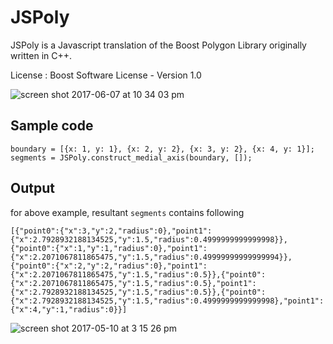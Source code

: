 # JSPoly

JSPoly is a Javascript translation of the Boost Polygon Library originally written in C++. 

License : Boost Software License - Version 1.0

![screen shot 2017-06-07 at 10 34 03 pm](https://user-images.githubusercontent.com/5238776/26909838-7f1d6caa-4bd1-11e7-80b9-c278c0f9e7ab.png)


## Sample code
```
boundary = [{x: 1, y: 1}, {x: 2, y: 2}, {x: 3, y: 2}, {x: 4, y: 1}];
segments = JSPoly.construct_medial_axis(boundary, []);
```
## Output
for above example, resultant `segments` contains following
```
[{"point0":{"x":3,"y":2,"radius":0},"point1":{"x":2.7928932188134525,"y":1.5,"radius":0.4999999999999998}},{"point0":{"x":1,"y":1,"radius":0},"point1":{"x":2.2071067811865475,"y":1.5,"radius":0.49999999999999994}},{"point0":{"x":2,"y":2,"radius":0},"point1":{"x":2.2071067811865475,"y":1.5,"radius":0.5}},{"point0":{"x":2.2071067811865475,"y":1.5,"radius":0.5},"point1":{"x":2.7928932188134525,"y":1.5,"radius":0.5}},{"point0":{"x":2.7928932188134525,"y":1.5,"radius":0.4999999999999998},"point1":{"x":4,"y":1,"radius":0}}]
```
![screen shot 2017-05-10 at 3 15 26 pm](https://cloud.githubusercontent.com/assets/5238776/25916687/94591ac8-3593-11e7-8326-d82b6d4ce8b2.png)

